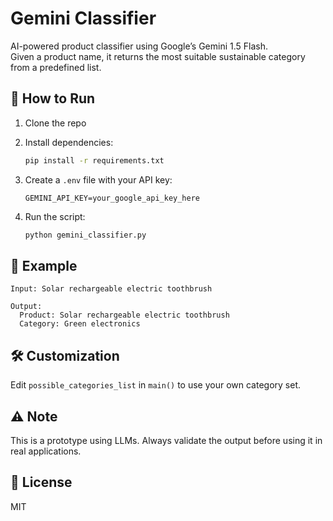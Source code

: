 # Gemini Classifier

AI-powered product classifier using Google’s Gemini 1.5 Flash.  
Given a product name, it returns the most suitable sustainable category from a predefined list.

## 🚀 How to Run

1. Clone the repo  
2. Install dependencies:  
   ```bash
   pip install -r requirements.txt
   ```

3. Create a `.env` file with your API key:  
   ```
   GEMINI_API_KEY=your_google_api_key_here
   ```

4. Run the script:  
   ```bash
   python gemini_classifier.py
   ```

## 🧠 Example

```
Input: Solar rechargeable electric toothbrush

Output:  
  Product: Solar rechargeable electric toothbrush  
  Category: Green electronics
```

## 🛠️ Customization

Edit `possible_categories_list` in `main()` to use your own category set.

## ⚠️ Note

This is a prototype using LLMs. Always validate the output before using it in real applications.

## 📄 License

MIT
